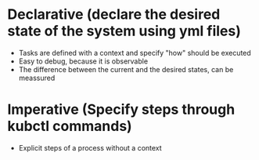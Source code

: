 # Declarative (declare the desired state of the system using yml files)
- Tasks are defined with a context and specify "how" should be executed
- Easy to debug, because it is observable
- The difference between the current and the desired states, can be meassured


# Imperative (Specify steps through kubctl commands)
- Explicit steps of a process without a context